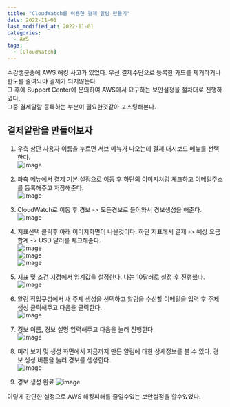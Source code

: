 ```yaml
---
title: "CloudWatch를 이용한 결제 알람 만들기"
date: 2022-11-01
last_modified_at: 2022-11-01
categories: 
  - AWS
tags:
  - [CloudWatch]
---
```

수강생분중에 AWS 해킹 사고가 있었다. 우선 결제수단으로 등록한 카드를 제거하거나 한도를 줄여놔야 결제가 되지않는다.  
그 후에 Support Center에 문의하여 AWS에서 요구하는 보안설정을 절차대로 진행하였다.  
그중 결제알람 등록하는 부분이 필요한것같아 포스팅해본다.  

## 결제알람을 만들어보자

1. 우측 상단 사용자 이름을 누르면 서브 메뉴가 나오는데 결제 대시보드 메뉴를 선택한다.  
  ![image](https://user-images.githubusercontent.com/99777315/199214928-ee5ea808-34f4-4ca9-8814-abee0d1eceab.png)  

2. 좌측 메뉴에서 결제 기본 설정으로 이동 후 하단의 이미지처럼 체크하고 이메일주소를 등록해주고 저장해준다.  
  ![image](https://user-images.githubusercontent.com/99777315/199215265-fc3ba6d9-c33b-45fe-a0fd-e132b804fcb1.png)  

3. CloudWatch로 이동 후 경보 -> 모든경보로 들어와서 경보생성을 해준다.  
  ![image](https://user-images.githubusercontent.com/99777315/199217856-932235f2-a4e0-48e0-9064-e0f46bdfe2c9.png)  

4. 지표선택 클릭후 아래 이미지화면이 나올것이다. 하단 지표에서 결제 -> 예상 요금 합계 -> USD 달러를 체크해준다.  
  ![image](https://user-images.githubusercontent.com/99777315/199218254-e63649ee-af51-4a76-bae7-39cc3248d181.png)  
  ![image](https://user-images.githubusercontent.com/99777315/199218351-e2db05fe-d6c6-497f-a307-9a25e87037a0.png)  
  ![image](https://user-images.githubusercontent.com/99777315/199218417-3ab242ec-edc8-491f-91f9-8dc57fce7aae.png)  

5. 지표 및 조건 지정에서 임계값을 설정한다. 나는 10달러로 설정 후 진행했다.  
  ![image](https://user-images.githubusercontent.com/99777315/199221153-315589e3-10e1-4802-a4be-dab0484172ff.png)  

6. 알림 작업구성에서 새 주제 생성을 선택하고 알림을 수신할 이메일을 입력 후 주제생성 클릭해주고 다음을 클릭한다.  
  ![image](https://user-images.githubusercontent.com/99777315/199221458-85034afc-0cd5-49f3-911b-0904ea2293e8.png)  

7. 경보 이름, 경보 설명 입력해주고 다음을 눌러 진행한다.  
  ![image](https://user-images.githubusercontent.com/99777315/199222177-abbcdb73-e911-4e2a-b288-b840130a9379.png)  

8. 미리 보기 및 생성 화면에서 지금까지 만든 알림에 대한 상세정보를 볼 수 있다. 경보 생성 버튼을 눌러 경보를 생성한다.  
  ![image](https://user-images.githubusercontent.com/99777315/199222631-feb4fced-b475-43b4-9ad5-51063e29abd4.png)  

9. 경보 생성 완료
  ![image](https://user-images.githubusercontent.com/99777315/199223088-408715f2-f889-4fc4-9397-4a096694b436.png)  

이렇게 간단한 설정으로 AWS 해킹피해를 줄일수있는 보안설정을 할수있었다.

